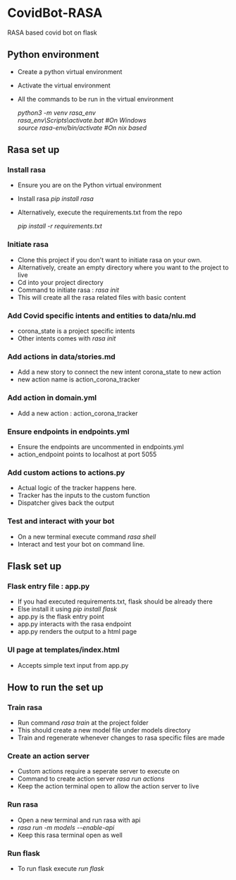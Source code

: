 # CovidBot-RASA
RASA based covid bot on flask

## Python environment
 
  - Create a python virtual environment
  - Activate the virtual environment
  - All the commands to be run in the virtual environment
   
    *python3 -m venv rasa_env*    
    *rasa_env\Scripts\activate.bat #On Windows*   
    *source rasa-env/bin/activate #On nix based* 

## Rasa set up 
 
### Install rasa

  - Ensure you are on the Python virtual environment
  - Install rasa *pip install rasa*
  - Alternatively, execute the requirements.txt from the repo

    *pip install -r requirements.txt*

### Initiate rasa

   - Clone this project if you don't want to initiate rasa on your own.
   - Alternatively, create an empty directory where you want to the project to live
   - Cd  into your project directory
   - Command to initiate rasa :  *rasa init*
   - This will create all the rasa related files with basic content

### Add Covid specific intents and entities to data/nlu.md

   - corona_state is a project specific intents
   - Other intents comes with *rasa init*  

### Add actions in data/stories.md
   
   - Add a new story to connect the new intent corona_state to new action
   - new action name is action_corona_tracker

### Add action in domain.yml

   - Add a new action : action_corona_tracker

### Ensure endpoints in endpoints.yml

   - Ensure the endpoints are uncommented in endpoints.yml
   - action_endpoint points to localhost at port 5055

### Add custom actions to actions.py

   - Actual logic of the tracker happens here.
   - Tracker has the inputs to the custom function
   - Dispatcher gives back the output

### Test and interact with your bot
 
   - On a new terminal execute command *rasa shell*
   - Interact and test your bot on command line.

## Flask set up

### Flask entry file : app.py

   - If you had executed requirements.txt, flask should be already there
   - Else install it using *pip install flask*
   - app.py is the flask entry point
   - app.py interacts with the rasa endpoint
   - app.py renders the output to a html page

### UI page at templates/index.html

   - Accepts simple text input from app.py

## How to run the set up

### Train rasa

   - Run command *rasa train* at the project folder
   - This should create a new model file under models directory
   - Train and regenerate whenever changes to rasa specific files are made 

### Create an action server

   - Custom actions require a seperate server to execute on
   - Command to create action server *rasa run actions*
   - Keep the action terminal open to allow the action server to live

### Run rasa

   - Open a new terminal and run rasa with api
   - *rasa run -m models --enable-api*
   - Keep this rasa terminal open as well

### Run flask

   - To run flask execute *run flask*

